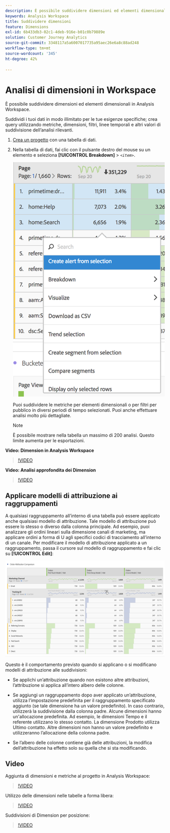 ```yaml
---
description: È possibile suddividere dimensioni ed elementi dimensionali in Analysis Workspace.
keywords: Analysis Workspace
title: Suddividere dimensioni
feature: Dimensions
exl-id: 6b433db3-02c1-4deb-916e-b01c0b79889e
solution: Customer Journey Analytics
source-git-commit: 3348117a5a6007017735a95aec26e6a8c88ad248
workflow-type: tm+mt
source-wordcount: '345'
ht-degree: 42%

---
```


# Analisi di dimensioni in Workspace

È possibile suddividere dimensioni ed elementi dimensionali in Analysis Workspace.

Suddividi i tuoi dati in modo illimitato per le tue esigenze specifiche; crea query utilizzando metriche, dimensioni, filtri, linee temporali e altri valori di suddivisione dell’analisi rilevanti.

1. [Crea un progetto](/help/analysis-workspace/home.md) con una tabella di dati.
1. Nella tabella di dati, fai clic con il pulsante destro del mouse su un elemento e seleziona **[!UICONTROL Breakdown]** > *`<item>`*.

   ![Risultato del passaggio](assets/fa_data_table_actions.png)

   Puoi suddividere le metriche per elementi dimensionali o per filtri per pubblico in diversi periodi di tempo selezionati. Puoi anche effettuare analisi molto più dettagliate.

   >[!NOTE]
   >
   >È possibile mostrare nella tabella un massimo di 200 analisi. Questo limite aumenta per le esportazioni.

**Video: Dimension in Analysis Workspace**

>[!VIDEO](https://video.tv.adobe.com/v/23971)

**Video: Analisi approfondita dei Dimension**

>[!VIDEO](https://video.tv.adobe.com/v/23969)

## Applicare modelli di attribuzione ai raggruppamenti

A qualsiasi raggruppamento all’interno di una tabella può essere applicato anche qualsiasi modello di attribuzione. Tale modello di attribuzione può essere lo stesso o diverso dalla colonna principale. Ad esempio, puoi analizzare gli ordini lineari sulla dimensione canali di marketing, ma applicare ordini a forma di U agli specifici codici di tracciamento all’interno di un canale. Per modificare il modello di attribuzione applicato a un raggruppamento, passa il cursore sul modello di raggruppamento e fai clic su **[!UICONTROL Edit]**:

![Impostazioni di raggruppamento](assets/breakdown_settings.png)

Questo è il comportamento previsto quando si applicano o si modificano modelli di attribuzione alle suddivisioni:

* Se applichi un’attribuzione quando non esistono altre attribuzioni, l’attribuzione si applica all’intero albero delle colonne.

* Se aggiungi un raggruppamento dopo aver applicato un’attribuzione, utilizza l’impostazione predefinita per il raggruppamento specificato aggiunto (se tale dimensione ha un valore predefinito). In caso contrario, utilizzerà la suddivisione dalla colonna padre. Alcune dimensioni hanno un&#39;allocazione predefinita. Ad esempio, le dimensioni Tempo e il referente utilizzano lo stesso contatto. La dimensione Prodotto utilizza Ultimo contatto. Altre dimensioni non hanno un valore predefinito e utilizzeranno l’allocazione della colonna padre.

* Se l’albero delle colonne contiene già delle attribuzioni, la modifica dell’attribuzione ha effetto solo su quella che si sta modificando.

## Video

Aggiunta di dimensioni e metriche al progetto in Analysis Workspace:

>[!VIDEO](https://video.tv.adobe.com/v/30606)

Utilizzo delle dimensioni nelle tabelle a forma libera:

>[!VIDEO](https://video.tv.adobe.com/v/40179)

Suddivisioni di Dimension per posizione:

>[!VIDEO](https://video.tv.adobe.com/v/24033)
